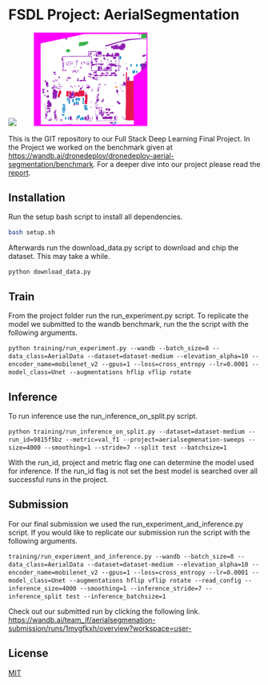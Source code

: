# FSDL Project: AerialSegmentation
<p float="center">
  <img src="presentation/images/2ef3a4994a_0CCD105428INSPIRE-ortho.png" width="45%" />
  &nbsp; &nbsp; &nbsp; &nbsp;
  <img src="presentation/images/2ef3a4994a_0CCD105428INSPIRE-label.png" width="45%" /> 
</p>

This is the GIT repository to our Full Stack Deep Learning Final Project. In the Project we worked on the benchmark given at https://wandb.ai/dronedeploy/dronedeploy-aerial-segmentation/benchmark. For a deeper dive into our project please read the [report](FSDL_Report.pdf).

## Installation

Run the setup bash script to install all dependencies.

```bash
bash setup.sh
```

Afterwards run the download_data.py script to download and chip the dataset. This may take a while.

```
python download_data.py
```

## Train
From the project folder run the run_experiment.py script. To replicate the model we submitted to the wandb benchmark, run the the script with the following arguments.

```
python training/run_experiment.py --wandb --batch_size=8 --data_class=AerialData --dataset=dataset-medium --elevation_alpha=10 --encoder_name=mobilenet_v2 --gpus=1 --loss=cross_entropy --lr=0.0001 --model_class=Unet --augmentations hflip vflip rotate
```

## Inference
To run inference use the run_inference_on_split.py script.

```
python training/run_inference_on_split.py --dataset=dataset-medium --run_id=9815f5bz --metric=val_f1 --project=aerialsegmenation-sweeps --size=4000 --smoothing=1 --stride=7 --split test --batchsize=1
```

With the run_id, project and metric flag one can determine the model used for inference. If the run_id flag is not set the best model is searched over all successful runs in the project.


## Submission
For our final submission we used the run_experiment_and_inference.py script.
If you would like to replicate our submission run the script with the following arguments.
```
training/run_experiment_and_inference.py --wandb --batch_size=8 --data_class=AerialData --dataset=dataset-medium --elevation_alpha=10 --encoder_name=mobilenet_v2 --gpus=1 --loss=cross_entropy --lr=0.0001 --model_class=Unet --augmentations hflip vflip rotate --read_config --inference_size=4000 --smoothing=1 --inference_stride=7 --inference_split test --inference_batchsize=1
```

Check out our submitted run by clicking the following link.<br/>
https://wandb.ai/team_jf/aerialsegmenation-submission/runs/1mygfkxh/overview?workspace=user-

## License
[MIT](https://choosealicense.com/licenses/mit/)
